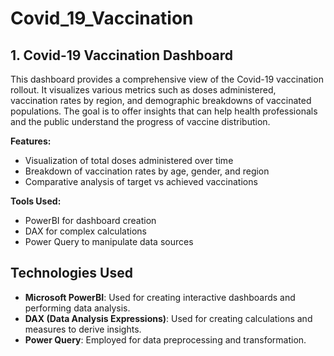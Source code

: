 # Covid_19_Vaccination

## 1. Covid-19 Vaccination Dashboard

This dashboard provides a comprehensive view of the Covid-19 vaccination rollout. It visualizes various metrics such as doses administered, vaccination rates by region, and demographic breakdowns of vaccinated populations. The goal is to offer insights that can help health professionals and the public understand the progress of vaccine distribution.

**Features:**
- Visualization of total doses administered over time
- Breakdown of vaccination rates by age, gender, and region
- Comparative analysis of target vs achieved vaccinations

**Tools Used:**
- PowerBI for dashboard creation
- DAX for complex calculations
- Power Query to manipulate data sources

## Technologies Used

- **Microsoft PowerBI**: Used for creating interactive dashboards and performing data analysis.
- **DAX (Data Analysis Expressions)**: Used for creating calculations and measures to derive insights.
- **Power Query**: Employed for data preprocessing and transformation.
